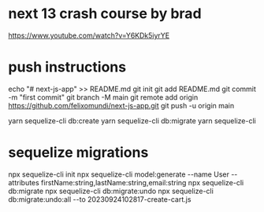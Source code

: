 
# next 13 crash course by brad 
https://www.youtube.com/watch?v=Y6KDk5iyrYE

# push instructions

echo "# next-js-app" >> README.md
git init
git add README.md
git commit -m "first commit"
git branch -M main
git remote add origin https://github.com/felixomundi/next-js-app.git
git push -u origin main

yarn sequelize-cli db:create
yarn sequelize-cli db:migrate
yarn sequelize-cli 

# sequelize migrations
npx sequelize-cli init
npx sequelize-cli model:generate --name User --attributes firstName:string,lastName:string,email:string
npx sequelize-cli db:migrate
npx sequelize-cli db:migrate:undo
npx sequelize-cli db:migrate:undo:all --to 20230924102817-create-cart.js